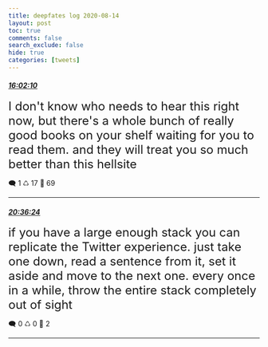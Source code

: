 ```yaml
---
title: deepfates log 2020-08-14
layout: post
toc: true
comments: false
search_exclude: false
hide: true
categories: [tweets]
---
```



#### <a href = "https://twitter.com/deepfates/status/1294393904469401600">*16:02:10*</a>

<font size="5">I don't know who needs to hear this right now, but there's a whole bunch of really good books on your shelf waiting for you to read them. and they will treat you so much better than this hellsite</font>



🗨️ 1 ♺ 17 🤍  69   

---
    
#### <a href = "https://twitter.com/deepfates/status/1294462920974245888">*20:36:24*</a>

<font size="5">if you have a large enough stack you can replicate the Twitter experience. just take one down, read a sentence from it, set it aside and move to the next one.  every once in a while, throw the entire stack completely out of sight</font>



🗨️ 0 ♺ 0 🤍  2   

---
    
            


